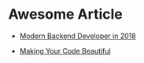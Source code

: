 # Awesome Article

- [Modern Backend Developer in 2018](https://medium.com/tech-tajawal/modern-backend-developer-in-2018-6b3f7b5f8b9)

- [Making Your Code Beautiful](https://hackernoon.com/presenting-your-code-beautifully-fdbab9e6fb68)
